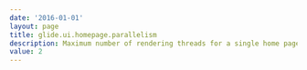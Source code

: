 ```yaml
---
date: '2016-01-01'
layout: page
title: glide.ui.homepage.parallelism
description: Maximum number of rendering threads for a single home page
value: 2
---
```

